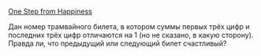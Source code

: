 [One Step from Happiness](http://acm.timus.ru/problem.aspx?num=1493)

Дан номер трамвайного билета, в котором суммы первых трёх цифр и последних трёх цифр отличаются на 1 (но не сказано, в какую сторону). Правда ли, что предыдущий или следующий билет счастливый?
